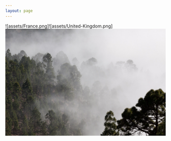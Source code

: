 ```yaml
---
layout: page
---
```

![assets/France.png]![assets/United-Kingdom.png]
[![arbres](assets/fog.jpg)](sondage.html "Click!")

